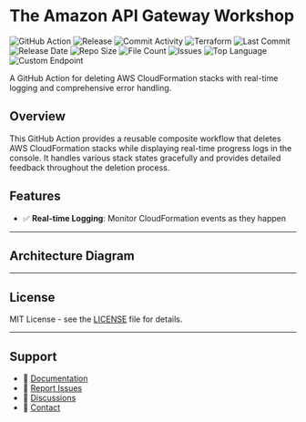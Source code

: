 # The Amazon API Gateway Workshop

![GitHub Action](https://img.shields.io/badge/GitHub-Action-blue?logo=github)&nbsp;![Release](https://github.com/subhamay-bhattacharyya/4312-api-gateway-tf/actions/workflows/release.yaml/badge.svg)&nbsp;![Commit Activity](https://img.shields.io/github/commit-activity/t/subhamay-bhattacharyya/4312-api-gateway-tf)&nbsp;![Terraform](https://img.shields.io/badge/AWS-Terraform-orange?logo=amazonaws)&nbsp;![Last Commit](https://img.shields.io/github/last-commit/subhamay-bhattacharyya/4312-api-gateway-tf)&nbsp;![Release Date](https://img.shields.io/github/release-date/subhamay-bhattacharyya/4312-api-gateway-tf)&nbsp;![Repo Size](https://img.shields.io/github/repo-size/subhamay-bhattacharyya/4312-api-gateway-tf)&nbsp;![File Count](https://img.shields.io/github/directory-file-count/subhamay-bhattacharyya/4312-api-gateway-tf)&nbsp;![Issues](https://img.shields.io/github/issues/subhamay-bhattacharyya/4312-api-gateway-tf)&nbsp;![Top Language](https://img.shields.io/github/languages/top/subhamay-bhattacharyya/4312-api-gateway-tf)&nbsp;![Custom Endpoint](https://img.shields.io/endpoint?url=https://gist.githubusercontent.com/bsubhamay/79f0c85a63e1e08d68684952bf914f2b/raw/4312-api-gateway-tf.json?)


A GitHub Action for deleting AWS CloudFormation stacks with real-time logging and comprehensive error handling.

## Overview

This GitHub Action provides a reusable composite workflow that deletes AWS CloudFormation stacks while displaying real-time progress logs in the console. It handles various stack states gracefully and provides detailed feedback throughout the deletion process.

## Features

- ✅ **Real-time Logging**: Monitor CloudFormation events as they happen

---

## Architecture Diagram


---

## License

MIT License - see the [LICENSE](LICENSE) file for details.

---

## Support

- 📖 [Documentation](https://github.com/subhamay-bhattacharyya/4312-api-gateway-tf/wiki)
- 🐛 [Report Issues](https://github.com/subhamay-bhattacharyya/4312-api-gateway-tf/issues)
- 💬 [Discussions](https://github.com/subhamay-bhattacharyya/4312-api-gateway-tf/discussions)
- 📧 [Contact](mailto:support@subhamay.aws@gmail.com)